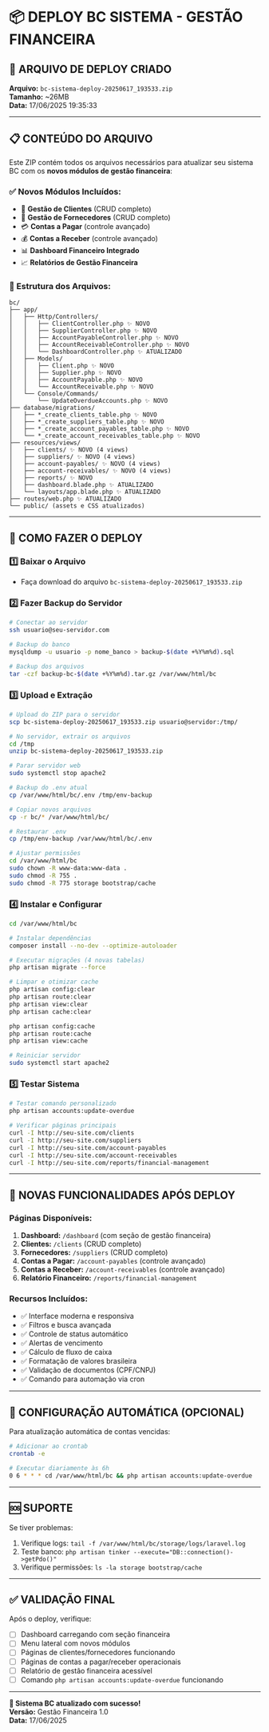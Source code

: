 # 📦 DEPLOY BC SISTEMA - GESTÃO FINANCEIRA

## 🎯 ARQUIVO DE DEPLOY CRIADO

**Arquivo:** `bc-sistema-deploy-20250617_193533.zip`  
**Tamanho:** ~26MB  
**Data:** 17/06/2025 19:35:33  

---

## 📋 CONTEÚDO DO ARQUIVO

Este ZIP contém todos os arquivos necessários para atualizar seu sistema BC com os **novos módulos de gestão financeira**:

### ✅ Novos Módulos Incluídos:
- 👥 **Gestão de Clientes** (CRUD completo)
- 🏢 **Gestão de Fornecedores** (CRUD completo)
- 💳 **Contas a Pagar** (controle avançado)
- 💰 **Contas a Receber** (controle avançado)
- 📊 **Dashboard Financeiro Integrado**
- 📈 **Relatórios de Gestão Financeira**

### 📁 Estrutura dos Arquivos:
```
bc/
├── app/
│   ├── Http/Controllers/
│   │   ├── ClientController.php ✨ NOVO
│   │   ├── SupplierController.php ✨ NOVO
│   │   ├── AccountPayableController.php ✨ NOVO
│   │   ├── AccountReceivableController.php ✨ NOVO
│   │   └── DashboardController.php ✨ ATUALIZADO
│   ├── Models/
│   │   ├── Client.php ✨ NOVO
│   │   ├── Supplier.php ✨ NOVO
│   │   ├── AccountPayable.php ✨ NOVO
│   │   └── AccountReceivable.php ✨ NOVO
│   └── Console/Commands/
│       └── UpdateOverdueAccounts.php ✨ NOVO
├── database/migrations/
│   ├── *_create_clients_table.php ✨ NOVO
│   ├── *_create_suppliers_table.php ✨ NOVO
│   ├── *_create_account_payables_table.php ✨ NOVO
│   └── *_create_account_receivables_table.php ✨ NOVO
├── resources/views/
│   ├── clients/ ✨ NOVO (4 views)
│   ├── suppliers/ ✨ NOVO (4 views)
│   ├── account-payables/ ✨ NOVO (4 views)
│   ├── account-receivables/ ✨ NOVO (4 views)
│   ├── reports/ ✨ NOVO
│   ├── dashboard.blade.php ✨ ATUALIZADO
│   └── layouts/app.blade.php ✨ ATUALIZADO
├── routes/web.php ✨ ATUALIZADO
└── public/ (assets e CSS atualizados)
```

---

## 🚀 COMO FAZER O DEPLOY

### 1️⃣ **Baixar o Arquivo**
- Faça download do arquivo `bc-sistema-deploy-20250617_193533.zip`

### 2️⃣ **Fazer Backup do Servidor**
```bash
# Conectar ao servidor
ssh usuario@seu-servidor.com

# Backup do banco
mysqldump -u usuario -p nome_banco > backup-$(date +%Y%m%d).sql

# Backup dos arquivos
tar -czf backup-bc-$(date +%Y%m%d).tar.gz /var/www/html/bc
```

### 3️⃣ **Upload e Extração**
```bash
# Upload do ZIP para o servidor
scp bc-sistema-deploy-20250617_193533.zip usuario@servidor:/tmp/

# No servidor, extrair os arquivos
cd /tmp
unzip bc-sistema-deploy-20250617_193533.zip

# Parar servidor web
sudo systemctl stop apache2

# Backup do .env atual
cp /var/www/html/bc/.env /tmp/env-backup

# Copiar novos arquivos
cp -r bc/* /var/www/html/bc/

# Restaurar .env
cp /tmp/env-backup /var/www/html/bc/.env

# Ajustar permissões
cd /var/www/html/bc
sudo chown -R www-data:www-data .
sudo chmod -R 755 .
sudo chmod -R 775 storage bootstrap/cache
```

### 4️⃣ **Instalar e Configurar**
```bash
cd /var/www/html/bc

# Instalar dependências
composer install --no-dev --optimize-autoloader

# Executar migrações (4 novas tabelas)
php artisan migrate --force

# Limpar e otimizar cache
php artisan config:clear
php artisan route:clear
php artisan view:clear
php artisan cache:clear

php artisan config:cache
php artisan route:cache
php artisan view:cache

# Reiniciar servidor
sudo systemctl start apache2
```

### 5️⃣ **Testar Sistema**
```bash
# Testar comando personalizado
php artisan accounts:update-overdue

# Verificar páginas principais
curl -I http://seu-site.com/clients
curl -I http://seu-site.com/suppliers
curl -I http://seu-site.com/account-payables
curl -I http://seu-site.com/account-receivables
curl -I http://seu-site.com/reports/financial-management
```

---

## 🎯 **NOVAS FUNCIONALIDADES APÓS DEPLOY**

### Páginas Disponíveis:
1. **Dashboard:** `/dashboard` (com seção de gestão financeira)
2. **Clientes:** `/clients` (CRUD completo)
3. **Fornecedores:** `/suppliers` (CRUD completo)
4. **Contas a Pagar:** `/account-payables` (controle avançado)
5. **Contas a Receber:** `/account-receivables` (controle avançado)
6. **Relatório Financeiro:** `/reports/financial-management`

### Recursos Incluídos:
- ✅ Interface moderna e responsiva
- ✅ Filtros e busca avançada
- ✅ Controle de status automático
- ✅ Alertas de vencimento
- ✅ Cálculo de fluxo de caixa
- ✅ Formatação de valores brasileira
- ✅ Validação de documentos (CPF/CNPJ)
- ✅ Comando para automação via cron

---

## 🔧 **CONFIGURAÇÃO AUTOMÁTICA (OPCIONAL)**

Para atualização automática de contas vencidas:
```bash
# Adicionar ao crontab
crontab -e

# Executar diariamente às 6h
0 6 * * * cd /var/www/html/bc && php artisan accounts:update-overdue
```

---

## 🆘 **SUPORTE**

Se tiver problemas:
1. Verifique logs: `tail -f /var/www/html/bc/storage/logs/laravel.log`
2. Teste banco: `php artisan tinker --execute="DB::connection()->getPdo()"`
3. Verifique permissões: `ls -la storage bootstrap/cache`

---

## ✅ **VALIDAÇÃO FINAL**

Após o deploy, verifique:
- [ ] Dashboard carregando com seção financeira
- [ ] Menu lateral com novos módulos
- [ ] Páginas de clientes/fornecedores funcionando
- [ ] Páginas de contas a pagar/receber operacionais
- [ ] Relatório de gestão financeira acessível
- [ ] Comando `php artisan accounts:update-overdue` funcionando

---

**🎉 Sistema BC atualizado com sucesso!**  
**Versão:** Gestão Financeira 1.0  
**Data:** 17/06/2025
